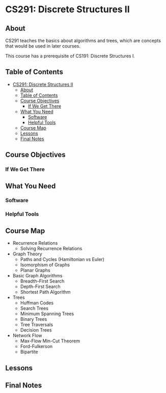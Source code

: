 # CS291: Discrete Structures II

## About

CS291 teaches the basics about algorithms and trees, which are concepts that would be used in later courses.

This course has a prerequisite of CS191: Discrete Structures I.

## Table of Contents

- [CS291: Discrete Structures II](#CS291-Discrete-Structures-II)
  - [About](#About)
  - [Table of Contents](#Table-of-Contents)
  - [Course Objectives](#Course-Objectives)
    - [If We Get There](#If-We-Get-There)
  - [What You Need](#What-You-Need)
    - [Software](#Software)
    - [Helpful Tools](#Helpful-Tools)
  - [Course Map](#Course-Map)
  - [Lessons](#Lessons)
  - [Final Notes](#Final-Notes)

## Course Objectives

### If We Get There

## What You Need

### Software

### Helpful Tools

## Course Map

- Recurrence Relations
  - Solving Recurrence Relations
- Graph Theory
  - Paths and Cycles (Hamiltonian vs Euler)
  - Isomorphism of Graphs
  - Planar Graphs
- Basic Graph Algorithms
  - Breadth-First Search
  - Depth-First Search
  - Shortest Path Algorithm
- Trees
  - Huffman Codes
  - Search Trees
  - Minimum Spanning Trees
  - Binary Trees
  - Tree Traversals
  - Decision Trees
- Network Flow
  - Max-Flow Min-Cut Theorem
  - Ford-Fulkerson
  - Bipartite

## Lessons

## Final Notes
